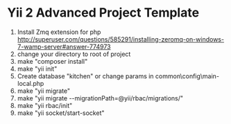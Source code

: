 Yii 2 Advanced Project Template
===============================


1) Install Zmq extension for php http://superuser.com/questions/585291/installing-zeromq-on-windows-7-wamp-server#answer-774973
2) change your directory to root of project
3) make "composer install"
4) make "yii init"
5) Create database "kitchen" or change params in common\config\main-local.php
6) make "yii migrate"
7) make "yii migrate --migrationPath=@yii/rbac/migrations/"
8) make "yii rbac/init"
8) make "yii socket/start-socket"




